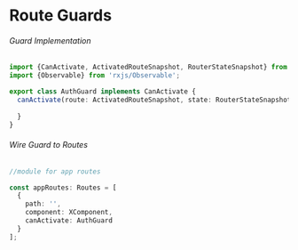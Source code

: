 # Route Guards

###### Guard Implementation
```typescript
import {CanActivate, ActivatedRouteSnapshot, RouterStateSnapshot} from '@angular/router';
import {Observable} from 'rxjs/Observable';

export class AuthGuard implements CanActivate {
  canActivate(route: ActivatedRouteSnapshot, state: RouterStateSnapshot): Observable<boolean> | Promise<boolean> | boolean {
  
  }
}
```

###### Wire Guard to Routes
```typescript
//module for app routes

const appRoutes: Routes = [
  {
    path: '', 
    component: XComponent,
    canActivate: AuthGuard
  }
];
```
